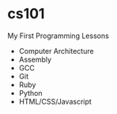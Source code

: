 # cs101
My First Programming Lessons

* Computer Architecture
* Assembly
* GCC
* Git
* Ruby 
* Python
* HTML/CSS/Javascript